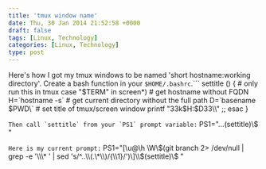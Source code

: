 ```yaml
---
title: 'tmux window name'
date: Thu, 30 Jan 2014 21:52:58 +0000
draft: false
tags: [Linux, Technology]
categories: [Linux, Technology]
type: post
---
```


Here's how I got my tmux windows to be named 'short hostname:working directory'. Create a bash function in your `$HOME/.bashrc`.```
settitle ()
{
    # only run this in tmux
    case "$TERM" in
        screen\*)
            # get hostname without FQDN
            H=\`hostname -s\`
            # get current directory without the full path
            D=\`basename $PWD\`
            # set title of tmux/screen window
            printf "33k$H:$D33\\\\"
            ;;
    esac
}

```Then call `settitle` from your `PS1` prompt variable:```
PS1="...(settitle)\\$ "

```Here is my current prompt:```
PS1="\[\\u@\\h \\W\\$(git branch 2> /dev/null | grep -e '\\\* ' | sed 's/^..\\(.\*\\)/{\\1}/')\]\\$(settitle)\\$ " 

```